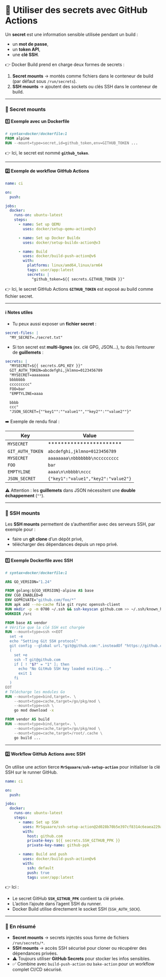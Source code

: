 # 🔑 Utiliser des secrets avec GitHub Actions

Un **secret** est une information sensible utilisée pendant un build :

* un **mot de passe**,
* un **token API**,
* une **clé SSH**.

👉 Docker Build prend en charge deux formes de secrets :

1. **Secret mounts** → montés comme fichiers dans le conteneur de build (par défaut sous `/run/secrets`).
2. **SSH mounts** → ajoutent des sockets ou clés SSH dans le conteneur de build.

***

### 📂 Secret mounts

#### 1️⃣ Exemple avec un **Dockerfile**

```dockerfile
# syntax=docker/dockerfile:1
FROM alpine
RUN --mount=type=secret,id=github_token,env=GITHUB_TOKEN ...
```

👉 Ici, le secret est nommé **`github_token`**.

***

#### 2️⃣ Exemple de workflow GitHub Actions

```yaml
name: ci

on:
  push:

jobs:
  docker:
    runs-on: ubuntu-latest
    steps:
      - name: Set up QEMU
        uses: docker/setup-qemu-action@v3

      - name: Set up Docker Buildx
        uses: docker/setup-buildx-action@v3

      - name: Build
        uses: docker/build-push-action@v6
        with:
          platforms: linux/amd64,linux/arm64
          tags: user/app:latest
          secrets: |
            "github_token=${{ secrets.GITHUB_TOKEN }}"
```

👉 Ici, le secret GitHub Actions **`GITHUB_TOKEN`** est exposé au build comme fichier secret.

***

#### ℹ️ Notes utiles

* Tu peux aussi exposer un **fichier secret** :

```yaml
secret-files: |
  "MY_SECRET=./secret.txt"
```

* Si ton secret est **multi-lignes** (ex. clé GPG, JSON…), tu dois l’entourer de **guillemets** :

```yaml
secrets: |
  "MYSECRET=${{ secrets.GPG_KEY }}"
  GIT_AUTH_TOKEN=abcdefghi,jklmno=0123456789
  "MYSECRET=aaaaaaaa
  bbbbbbb
  ccccccccc"
  FOO=bar
  "EMPTYLINE=aaaa

  bbbb
  ccc"
  "JSON_SECRET={""key1"":""value1"",""key2"":""value2""}"
```

➡️ Exemple de rendu final :

| Key              | Value                                          |
| ---------------- | ---------------------------------------------- |
| `MYSECRET`       | \*\*\*\*\*\*\*\*\*\*\*\*\*\*\*\*\*\*\*\*\*\*\* |
| `GIT_AUTH_TOKEN` | `abcdefghi,jklmno=0123456789`                  |
| `MYSECRET`       | `aaaaaaaa\nbbbbbbb\nccccccccc`                 |
| `FOO`            | `bar`                                          |
| `EMPTYLINE`      | `aaaa\n\nbbbb\nccc`                            |
| `JSON_SECRET`    | `{"key1":"value1","key2":"value2"}`            |

⚠️ Attention : les **guillemets** dans JSON nécessitent une **double échappement** (`""`).

***

### 🔐 SSH mounts

Les **SSH mounts** permettent de s’authentifier avec des serveurs SSH, par exemple pour :

* faire un **git clone** d’un dépôt privé,
* télécharger des dépendances depuis un repo privé.

***

#### 1️⃣ Exemple Dockerfile avec SSH

```dockerfile
# syntax=docker/dockerfile:1

ARG GO_VERSION="1.24"

FROM golang:${GO_VERSION}-alpine AS base
ENV CGO_ENABLED=0
ENV GOPRIVATE="github.com/foo/*"
RUN apk add --no-cache file git rsync openssh-client
RUN mkdir -p -m 0700 ~/.ssh && ssh-keyscan github.com >> ~/.ssh/known_hosts
WORKDIR /src

FROM base AS vendor
# Vérifie que la clé SSH est chargée
RUN --mount=type=ssh <<EOT
  set -e
  echo "Setting Git SSH protocol"
  git config --global url."git@github.com:".insteadOf "https://github.com/"
  (
    set +e
    ssh -T git@github.com
    if [ ! "$?" = "1" ]; then
      echo "No GitHub SSH key loaded exiting..."
      exit 1
    fi
  )
EOT
# Télécharge les modules Go
RUN --mount=type=bind,target=. \
    --mount=type=cache,target=/go/pkg/mod \
    --mount=type=ssh \
    go mod download -x

FROM vendor AS build
RUN --mount=type=bind,target=. \
    --mount=type=cache,target=/go/pkg/mod \
    --mount=type=cache,target=/root/.cache \
    go build ...
```

***

#### 2️⃣ Workflow GitHub Actions avec SSH

On utilise une action tierce **`MrSquaare/ssh-setup-action`** pour initialiser la clé SSH sur le runner GitHub.

```yaml
name: ci

on:
  push:

jobs:
  docker:
    runs-on: ubuntu-latest
    steps:
      - name: Set up SSH
        uses: MrSquaare/ssh-setup-action@2d028b70b5e397cf8314c6eaea229a6c3e34977a # v3.1.0
        with:
          host: github.com
          private-key: ${{ secrets.SSH_GITHUB_PPK }}
          private-key-name: github-ppk

      - name: Build and push
        uses: docker/build-push-action@v6
        with:
          ssh: default
          push: true
          tags: user/app:latest
```

👉 Ici :

* Le secret GitHub **`SSH_GITHUB_PPK`** contient ta clé privée.
* L’action l’ajoute dans l’agent SSH du runner.
* Docker Build utilise directement le socket SSH (`SSH_AUTH_SOCK`).

***

### 📌 En résumé

* **Secret mounts** → secrets injectés sous forme de fichiers `/run/secrets/*`.
* **SSH mounts** → accès SSH sécurisé pour cloner ou récupérer des dépendances privées.
* ⚠️ Toujours utiliser **GitHub Secrets** pour stocker les infos sensibles.
* ✅ Combine avec `build-push-action` ou `bake-action` pour un workflow complet CI/CD sécurisé.
